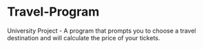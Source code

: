 # Travel-Program
University Project - A program that prompts you to choose a travel destination and will calculate the price of your tickets.
